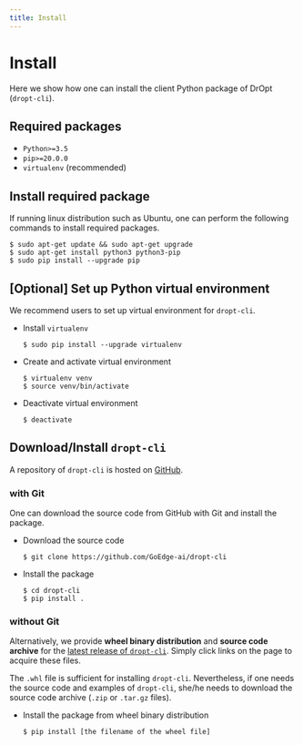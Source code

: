 ```yaml
---
title: Install
---
```

# Install
Here we show how one can install the
client Python package of DrOpt (`dropt-cli`).


## Required packages
- `Python>=3.5`
- `pip>=20.0.0`
- `virtualenv` (recommended)


## Install required package
If running linux distribution such as Ubuntu,
one can perform the following commands to install
required packages.

```console
$ sudo apt-get update && sudo apt-get upgrade
$ sudo apt-get install python3 python3-pip
$ sudo pip install --upgrade pip
```


## [Optional] Set up Python virtual environment
We recommend users to set up virtual environment
for `dropt-cli`.

- Install `virtualenv`
  ```console
  $ sudo pip install --upgrade virtualenv
  ```

- Create and activate virtual environment
  ```console
  $ virtualenv venv
  $ source venv/bin/activate
  ```

- Deactivate virtual environment
  ```console
  $ deactivate
  ```


## Download/Install `dropt-cli`
A repository of `dropt-cli` is hosted on
[GitHub](https://github.com/GoEdge-ai/dropt-cli).

### with Git
One can download the source code from GitHub with Git and
install the package.

- Download the source code
  ```console
  $ git clone https://github.com/GoEdge-ai/dropt-cli
  ```

- Install the package
  ```console
  $ cd dropt-cli
  $ pip install .
  ```

### without Git
Alternatively, we provide __wheel binary distribution__
and __source code archive__ for the
[latest release of `dropt-cli`](https://github.com/GoEdge-ai/dropt-cli/releases/latest).
Simply click links on the page to acquire these files.

The `.whl` file is sufficient for installing `dropt-cli`.
Nevertheless, if one needs the source code and examples of `dropt-cli`,
she/he needs to download the source code archive (`.zip` or `.tar.gz` files).

- Install the package from wheel binary distribution
  ```
  $ pip install [the filename of the wheel file]
  ```
